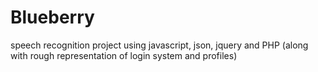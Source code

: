 # Blueberry

speech recognition project using javascript, json, jquery and PHP (along with rough representation of login system and profiles)
